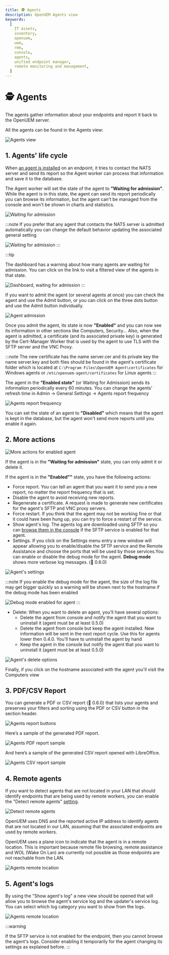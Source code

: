 ```yaml
---
title: 🕵 Agents
description: OpenUEM Agents view
keywords:
  [
    IT assets,
    inventory,
    openuem,
    uem,
    rmm,
    console,
    agents,
    unified endpoint manager,
    remote monitoring and management,
  ]
---
```


# 🕵 Agents

The agents gather information about your endpoints and report it back to the OpenUEM server.

All the agents can be found in the Agents view:

![Agents view](/img/console/agents_list.png)

## 1. Agents' life cycle

When [an agent is installed](/docs/Installation/Agent/windows) on an endpoint, it tries to contact the NATS server and send its report so the Agent worker can process that information and save it to the database.

The Agent worker will set the state of the agent to **"Waiting for admission"**. While the agent is in this state, the agent can send its report periodically you can browse its information, but the agent can't be managed from the console and won't be shown in charts and statistics.

![Waiting for admission](/img/console/waiting_for_admission.png)

:::note
If you prefer that any agent that contacts the NATS server is admitted automatically you can change the default behavior updating the associated general setting

![Waiting for admission](/img/console/admit_agents_automatically.png)
:::

:::tip

The dashboard has a warning about how many agents are waiting for admission. You can click on the link to visit a filtered view of the agents in that state.

![Dashboard, waiting for admission](/img/console/dashboard_waiting_for_admission.png)
:::

If you want to admit the agent (or several agents at once) you can check the agent and use the Admit button, or you can click on the three dots button and use the Admit button individually.

![Agent admission](/img/console/agent_admission.png)

Once you admit the agent, its state is now **"Enabled"** and you can now see its information in other sections like Computers, Security... Also, when the agent is admitted, a certificate (and its associated private key) is generated by the Cert-Manager Worker that is used by the agent to use TLS with the SFTP server and the VNC Proxy.

:::note
The new certificate has the name server.cer and its private key the name server.key and both files should be found in the agent's certificate folder which is located at `C:\Program Files\OpenUEM Agent\certificates` for Windows agents or `/etc/openuem-agent/certificates` for Linux agents
:::

The agent in the **"Enabled state"** (or Waiting for Admission) sends its information periodically every 60 minutes. You can change the agents' refresh time in Admin -> General Settings -> Agents report frequency

![Agents report frequency](/img/console/report_frequency.png)

You can set the state of an agent to **"Disabled"** which means that the agent is kept in the database, but the agent won't send more reports until you enable it again.

## 2. More actions

![More actions for enabled agent](/img/console/more_actions_enabled_agent.png)

If the agent is in the **"Waiting for admission"** state, you can only admit it or delete it.

If the agent is in the **"Enabled""** state, you have the following actions:

- Force report. You can tell an agent that you want it to send you a new report, no matter the report frequency that is set.
- Disable the agent to avoid receiving new reports.
- Regenerate a certificate. A request is made to generate new certificates for the agent's SFTP and VNC proxy servers.
- Force restart. If you think that the agent may not be working fine or that it could have been hung up, you can try to force a restart of the service.
- Show agent's log. The agents log are downloaded using SFTP so you can [browse them in the console](/docs/Console/agents#5-agents-logs) if the SFTP service is enabled for that agent.
- Settings. If you click on the Settings menu entry a new window will appear allowing you to enable/disable the SFTP service and the Remote Assistance and choose the ports that will be used by those services.You can enable or disable the debug mode for the agent. **Debug mode** shows more verbose log messages. (🎯 0.6.0)

![Agent's settings](/img/console/agent_settings.png)

:::note
If you enable the debug mode for the agent, the size of the log file may get bigger quickly so a warning will be shown next to the hostname if the debug mode has been enabled

![Debug mode enabled for agent](/img/console/agent_debug_mode_enabled.png)
:::

- Delete: When you want to delete an agent, you’ll have several options:
  - Delete the agent from console and notify the agent that you want to uninstall it (agent must be at least 0.5.0)
  - Delete the agent from console but keep the agent installed. New information will be sent in the next report cycle. Use this for agents lower then 0.4.0. You'll have to uninstall the agent by hand
  - Keep the agent in the console but notify the agent that you want to uninstall it (agent must be at least 0.5.0)

![Agent's delete options](/img/console/agent_delete_options.png)

Finally, if you click on the hostname associated with the agent you'll visit the Computers view

## 3. PDF/CSV Report

You can generate a PDF or CSV report (🎯 0.6.0) that lists your agents and preserves your filters and sorting using the PDF or CSV button in the section header.

![Agents report buttons](/img/console/agents_report_button.png)

Here’s a sample of the generated PDF report.

![Agents PDF report sample](/img/console/agents_report_sample.png)

And here’s a sample of the generated CSV report opened with LibreOffice.

![Agents CSV report sample](/img/console/agents_report_csv_sample.png)

## 4. Remote agents

If you want to detect agents that are not located in your LAN that should identify endpoints that are being used by remote workers, you can enable the "Detect remote agents" [setting](/docs/05-Administration/06-general-settings.md).

![Detect remote agents](/img/console/detect_remote_agents.png)

OpenUEM uses DNS and the reported active IP address to identify agents that are not located in our LAN, assuming that the associated endpoints are used by remote workers.

OpenUEM uses a plane icon to indicate that the agent is in a remote location. This is important because remote file browsing, remote assistance and WOL (Wake On Lan) are currently not possible as those endpoints are not reachable from the LAN.

![Agents remote location](/img/console/remote_location.png)

## 5. Agent's logs

By using the "Show agent's log" a new view should be opened that will allow you to browse the agent's service log and the updater's service log. You can select which log category you want to show from the logs.

![Agents remote location](/img/console/agents_logs.png)

:::warning

If the SFTP service is not enabled for the endpoint, then you cannot browse the agent's logs. Consider enabling it temporarily for the agent changing its settings as explained before.
:::
